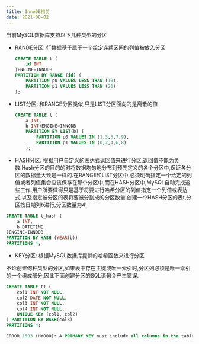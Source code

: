```yaml
---
title: InnoDB相关
date: 2021-08-02 
--- 
```




当前MySQL数据库支持以下几种类型的分区   

+ RANGE分区:  行数据基于属于一个给定连续区间的列值被放入分区  
  
  ```sql
  CREATE TABLE t (
      id INT
  )ENGINE=INNODB
  PARTITION BY RANGE (id) (
      PARTITION p0 VALUES LESS THAN (10),
      PARTITION p1 VALUES LESS THAN (20)
  );
  ```

+ LIST分区: 和RANGE分区类似,只是LIST分区面向的是离散的值
  
  ```sql
  CREATE TABLE t (
      a INT,
      b INT)ENGINE=INNODB
      PARTITION BY LIST(b) (
          PARTITION p0 VALUES IN (1,3,5,7,9),
          PARTITION p1 VALUES IN (0,2,4,6,8)
      );
  ```

+ HASH分区: 根据用户自定义的表达式返回值来进行分区,返回值不能为负数.Hash分区的目的的时将数据均匀地分布到预先定义的各个分区中,保证各分区的数据量大致是一样的.在RANGE和LIST分区中,必须明确指定一个给定的列值或者列值集合应该保存在那个分区中,而在HASH分区中,MySQL自动完成这些工作,用户所要做得只是基于将要进行哈希分区的列值指定一个列值或表达式,以及指定被分区的表将要被分割成的分区数量.创建一个HASH分区的表t,分区按日期列b进行,分区数量为4:  


```sql
CREATE TABLE t_hash (
    a INT,
    b DATETIME
)ENGINE=INNODB
PARTITION BY HASH (YEAR(b))
PARTITIONS 4;
```




  




+ KEY分区: 根据MySQL数据库提供的哈希函数来进行分区  


不论创建何种类型的分区,如果表中存在主键或唯一索引时,分区列必须是唯一索引的一个组成部分,因此下面创建分区的SQL语句会产生错误.   

```sql
CREATE TABLE t1 (
    col1 INT NOT NULL,
    col2 DATE NOT NULL,
    col3 INT NOT NULL,
    col4 INT NOT NULL,
    UNIQUE KEY (col1, col2)
) PARTITION BY HASH(col3)
PARTITIONS 4;

ERROR 1503 (HY000): A PRIMARY KEY must include all columns in the table's partitioning function (prefixed columns are not considered).
``` 

